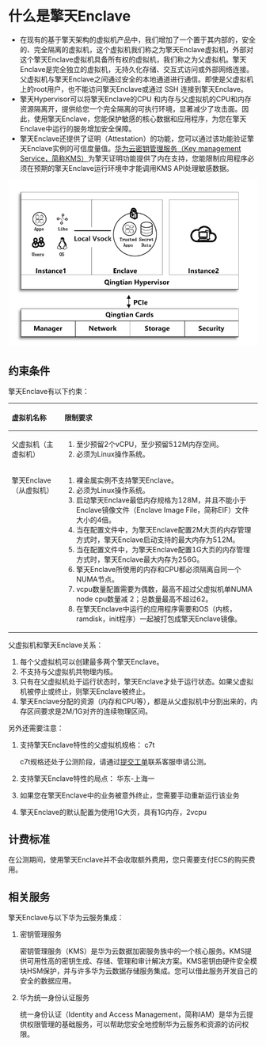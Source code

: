 # 什么是擎天Enclave<a name="ecs_03_1402"></a>

-   在现有的基于擎天架构的虚拟机产品中，我们增加了一个置于其内部的，安全的、完全隔离的虚拟机，这个虚拟机我们称之为擎天Enclave虚拟机，外部对这个擎天Enclave虚拟机具备所有权的虚拟机，我们称之为父虚拟机。擎天Enclave是完全独立的虚拟机，无持久化存储、交互式访问或外部网络连接。父虚拟机与擎天Enclave之间通过安全的本地通道进行通信。即使是父虚拟机上的root用户，也不能访问擎天Enclave或通过 SSH 连接到擎天Enclave。
-   擎天Hypervisor可以将擎天Enclave的CPU 和内存与父虚拟机的CPU和内存资源隔离开，提供给您一个完全隔离的可执行环境，显著减少了攻击面。因此，使用擎天Enclave，您能保护敏感的核心数据和应用程序，为您在擎天Enclave中运行的服务增加安全保障。
-   擎天Enclave还提供了证明（Attestation）的功能，您可以通过该功能验证擎天Enclave实例的可信度量值。[华为云密钥管理服务（Key management Service，简称KMS）](https://support.huaweicloud.com/productdesc-dew/dew_01_0001.html)为擎天证明功能提供了内在支持，您能限制应用程序必须在预期的擎天Enclave运行环境中才能调用KMS API处理敏感数据。

![](figures/最新（擎天enclave介绍图）.png)

## 约束条件<a name="zh-cn_topic_0000001359553230_section194467418515"></a>

擎天Enclave有以下约束：

<a name="zh-cn_topic_0000001359553230_table5447131115718"></a>
<table><thead align="left"><tr id="zh-cn_topic_0000001359553230_row5447141117713"><th class="cellrowborder" valign="top" width="21.17%" id="mcps1.1.3.1.1"><p id="zh-cn_topic_0000001359553230_p327715251175"><a name="zh-cn_topic_0000001359553230_p327715251175"></a><a name="zh-cn_topic_0000001359553230_p327715251175"></a>虚拟机名称</p>
</th>
<th class="cellrowborder" valign="top" width="78.83%" id="mcps1.1.3.1.2"><p id="zh-cn_topic_0000001359553230_p1427722518718"><a name="zh-cn_topic_0000001359553230_p1427722518718"></a><a name="zh-cn_topic_0000001359553230_p1427722518718"></a>限制要求</p>
</th>
</tr>
</thead>
<tbody><tr id="zh-cn_topic_0000001359553230_row184478119718"><td class="cellrowborder" valign="top" width="21.17%" headers="mcps1.1.3.1.1 "><p id="zh-cn_topic_0000001359553230_p102774250718"><a name="zh-cn_topic_0000001359553230_p102774250718"></a><a name="zh-cn_topic_0000001359553230_p102774250718"></a>父虚拟机（主虚拟机）</p>
</td>
<td class="cellrowborder" valign="top" width="78.83%" headers="mcps1.1.3.1.2 "><a name="ol172445553589"></a><a name="ol172445553589"></a><ol id="ol172445553589"><li>至少预留2个vCPU，至少预留512M内存空间。</li><li>必须为Linux操作系统。</li></ol>
</td>
</tr>
<tr id="zh-cn_topic_0000001359553230_row744761111710"><td class="cellrowborder" valign="top" width="21.17%" headers="mcps1.1.3.1.1 "><p id="zh-cn_topic_0000001359553230_p6278172510718"><a name="zh-cn_topic_0000001359553230_p6278172510718"></a><a name="zh-cn_topic_0000001359553230_p6278172510718"></a>擎天Enclave（从虚拟机）</p>
</td>
<td class="cellrowborder" valign="top" width="78.83%" headers="mcps1.1.3.1.2 "><a name="ol11676712596"></a><a name="ol11676712596"></a><ol id="ol11676712596"><li>裸金属实例不支持擎天Enclave。</li><li>必须为Linux操作系统。</li><li>启动擎天Enclave最低内存规格为128M，并且不能小于Enclave镜像文件（Enclave Image File，简称EIF）文件大小的4倍。</li><li>当在配置文件中，为擎天Enclave配置2M大页的内存管理方式时，擎天Enclave启动支持的最大内存为512M。</li><li>当在配置文件中，为擎天Enclave配置1G大页的内存管理方式时，擎天Enclave最大内存为256G。</li><li>擎天Enclave所使用的内存和CPU都必须隔离自同一个NUMA节点。</li><li>vcpu数量配置需要为偶数，最高不超过父虚拟机单NUMA node cpu数量减 2；总数量最高不超过62。</li><li>在擎天Enclave中运行的应用程序需要和OS（内核，ramdisk，init程序）一起被打包成擎天Enclave镜像。</li></ol>
</td>
</tr>
</tbody>
</table>

父虚拟机和擎天Enclave关系：

1.  每个父虚拟机可以创建最多两个擎天Enclave。
2.  不支持与父虚拟机共物理内核。
3.  只有在父虚拟机处于运行状态时，擎天Enclave才处于运行状态。如果父虚拟机被停止或终止，则擎天Enclave被终止。
4.  擎天Enclave分配的资源（内存和CPU等），都是从父虚拟机中分割出来的，内存区间要求是2M/1G对齐的连续物理区间。

另外还需要注意：

1.  支持擎天Enclave特性的父虚拟机规格： c7t

    c7t规格还处于公测阶段，请通过[提交工单](https://console.huaweicloud.com/ticket/#/ticketindex/createIndex)联系客服申请公测。

2.  支持擎天Enclave特性的局点： 华东-上海一
3.  如果您在擎天Enclave中的业务被意外终止，您需要手动重新运行该业务
4.  擎天Enclave的默认配置为使用1G大页，具有1G内存，2vcpu

## 计费标准<a name="zh-cn_topic_0000001359553230_section14278101414106"></a>

在公测期间，使用擎天Enclave并不会收取额外费用，您只需要支付ECS的购买费用。

## 相关服务<a name="zh-cn_topic_0000001359553230_section12415364108"></a>

擎天Enclave与以下华为云服务集成：

1.  密钥管理服务

    密钥管理服务（KMS）是华为云数据加密服务族中的一个核心服务。KMS提供可用性高的密钥生成、存储、管理和审计解决方案。KMS密钥由硬件安全模块HSM保护，并与许多华为云数据存储服务集成。您可以借此服务开发自己的安全的数据应用。

2.  华为统一身份认证服务

    统一身份认证（Identity and Access Management，简称IAM）是华为云提供权限管理的基础服务，可以帮助您安全地控制华为云服务和资源的访问权限。


